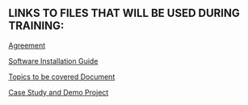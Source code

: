 ## LINKS TO FILES THAT WILL BE USED DURING TRAINING: ##


[Agreement](https://github.com/CTSJavaTraining/docs/blob/master/Agreement.md)

[Software Installation Guide](https://github.com/CTSJavaTraining/docs/blob/master/Software_Installation_V1.1.md)

[Topics to be covered Document](https://github.com/CTSJavaTraining/docs/blob/master/Topics.md)

[Case Study and Demo Project](https://github.com/CTSJavaTraining/JulyTraining2016)
